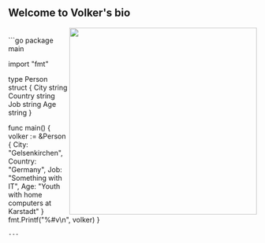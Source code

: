 <h2>Welcome to Volker's bio</h2>
<img align='right' src="https://github-readme-stats.vercel.app/api?username=vschwaberow&show_icons=true&theme=radical" width="380">
<br>
```go
package main

import "fmt"

type Person struct {
    City string
    Country string 
    Job string
    Age string
}

func main() {
    volker := &Person {
        City: "Gelsenkirchen",
        Country: "Germany",
        Job: "Something with IT",
        Age: "Youth with home computers at Karstadt"
    }
    fmt.Printf("%#v\n", volker)
}
```
---
